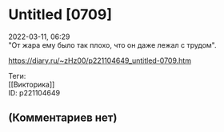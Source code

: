 Untitled [0709]
===============

  
2022-03-11, 06:29  
 "От жара ему было так плохо, что он даже лежал с трудом".   
  
<https://diary.ru/~zHz00/p221104649_untitled-0709.htm>  
  
Теги:  
[[Викторика]]  
ID: p221104649  


(Комментариев нет)
------------------